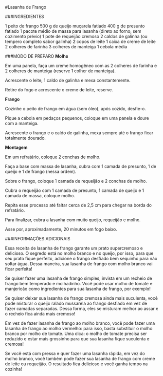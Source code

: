 #Lasanha de Frango

###INGREDIENTES

1 peito de frango
500 g de queijo muçarela fatiado
400 g de presunto fatiado
1 pacote médio de massa para lasanha (direto ao forno, sem cozimento prévio)
1 pote de requeijão cremoso
2 caldos de galinha (ou tempero completo sabor galinha)
2 copos de leite
1 caixa de creme de leite
2 colheres de farinha
3 colheres de manteiga
1 cebola média

###MODO DE PREPARO
**Molho**

Em uma panela, faça um creme homogêneo com as 2 colheres de farinha e 2 colheres de manteiga (reserve 1 colher de manteiga).

Acrescente o leite, 1 caldo de galinha e mexa constantemente.

Retire do fogo e acrescente o creme de leite, reserve.

**Frango**

Cozinhe o peito de frango em água (sem óleo), após cozido, desfie-o.

Pique a cebola em pedaços pequenos, coloque em uma panela e doure com a manteiga.

Acrescente o frango e o caldo de galinha, mexa sempre até o frango ficar totalmente dourado.

**Montagem**

Em um refratário, coloque 2 conchas de molho.

Faça a base com massa de lasanha, cubra com 1 camada de presunto, 1 de queijo e 1 de frango (nessa ordem).

Sobre o frango, coloque 1 camada de requeijão e 2 conchas de molho.

Cubra o requeijão com 1 camada de presunto, 1 camada de queijo e 1 camada de massa, coloque molho.

Repita esse processo até faltar cerca de 2,5 cm para chegar na borda do refratário.

Para finalizar, cubra a lasanha com muito queijo, requeijão e molho.

Asse por, aproximadamente, 20 minutos em fogo baixo.

###INFORMAÇÕES ADICIONAIS

Essa receita de lasanha de frango garante um prato supercremoso e delicioso. O segredo está no molho branco e no queijo, por isso, para que seu prato fique perfeito, adicione o frango desfiado bem sequinho para não soltar água. Dessa maneira, sua lasanha de frango com molho branco vai ficar perfeita!

Se quiser fazer uma lasanha de frango simples, invista em um recheio de frango bem temperado e molhadinho. Você pode usar molho de tomate e manjericão como ingredientes para sua lasanha de frango, por exemplo!

Se quiser deixar sua lasanha de frango cremosa ainda mais suculenta, você pode misturar o queijo ralado mussarela ao frango desfiado em vez de fazer camadas separadas. Dessa forma, eles se misturam melhor ao assar e o recheio fica ainda mais cremoso!

Em vez de fazer lasanha de frango ao molho branco, você pode fazer uma lasanha de frango ao molho vermelho: para isso, basta substituir o molho branco por molho de tomate. Uma dica: o molho de tomate precisa ser reduzido e estar mais grossinho para que sua lasanha fique suculenta e cremosa!

Se você está com pressa e quer fazer uma lasanha rápida, em vez do molho branco, você também pode fazer sua lasanha de frango com creme de leite ou requeijão. O resultado fica delicioso e você ganha tempo na cozinha!